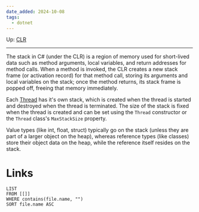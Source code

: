 ```yaml
---
date_added: 2024-10-08
tags:
  - dotnet
---
```

Up: [CLR](CLR.md)
___
The stack in C# (under the CLR) is a region of memory used for short-lived data such as method arguments, local variables, and return addresses for method calls. When a method is invoked, the CLR creates a new stack frame (or activation record) for that method call, storing its arguments and local variables on the stack; once the method returns, its stack frame is popped off, freeing that memory immediately.

Each [Thread](Thread.md) has it's own stack, which is created when the thread is started and destroyed when the thread is terminated. The size of the stack is fixed when the thread is created and can be set using the `Thread` constructor or the `Thread` class's `MaxStackSize` property.

 Value types (like int, float, struct) typically go on the stack (unless they are part of a larger object on the heap), whereas reference types (like classes) store their object data on the heap, while the reference itself resides on the stack.
# Links
```dataview
LIST
FROM [[]]
WHERE contains(file.name, "")
SORT file.name ASC
```
